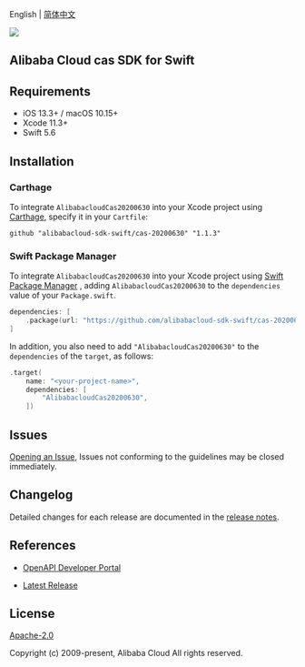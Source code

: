 English | [简体中文](README-CN.md)

![](https://aliyunsdk-pages.alicdn.com/icons/AlibabaCloud.svg)

## Alibaba Cloud cas SDK for Swift

## Requirements

- iOS 13.3+ / macOS 10.15+
- Xcode 11.3+
- Swift 5.6

## Installation

### Carthage

To integrate `AlibabacloudCas20200630` into your Xcode project using [Carthage](https://github.com/Carthage/Carthage), specify it in your `Cartfile`:

```ogdl
github "alibabacloud-sdk-swift/cas-20200630" "1.1.3"
```

### Swift Package Manager

To integrate `AlibabacloudCas20200630` into your Xcode project using [Swift Package Manager](https://swift.org/package-manager/) , adding `AlibabacloudCas20200630` to the `dependencies` value of your `Package.swift`.

```swift
dependencies: [
    .package(url: "https://github.com/alibabacloud-sdk-swift/cas-20200630.git", from: "1.1.3")
]
```

In addition, you also need to add `"AlibabacloudCas20200630"` to the `dependencies` of the `target`, as follows:

```swift
.target(
    name: "<your-project-name>",
    dependencies: [
        "AlibabacloudCas20200630",
    ])
```

## Issues

[Opening an Issue](https://github.com/alibabacloud-sdk-swift/cas-20200630/issues/new), Issues not conforming to the guidelines may be closed immediately.

## Changelog

Detailed changes for each release are documented in the [release notes](./ChangeLog.txt).

## References

* [OpenAPI Developer Portal](https://next.api.alibabacloud.com/home)
- [Latest Release](https://github.com/alibabacloud-sdk-swift/cas-20200630)

## License

[Apache-2.0](http://www.apache.org/licenses/LICENSE-2.0)

Copyright (c) 2009-present, Alibaba Cloud All rights reserved.

